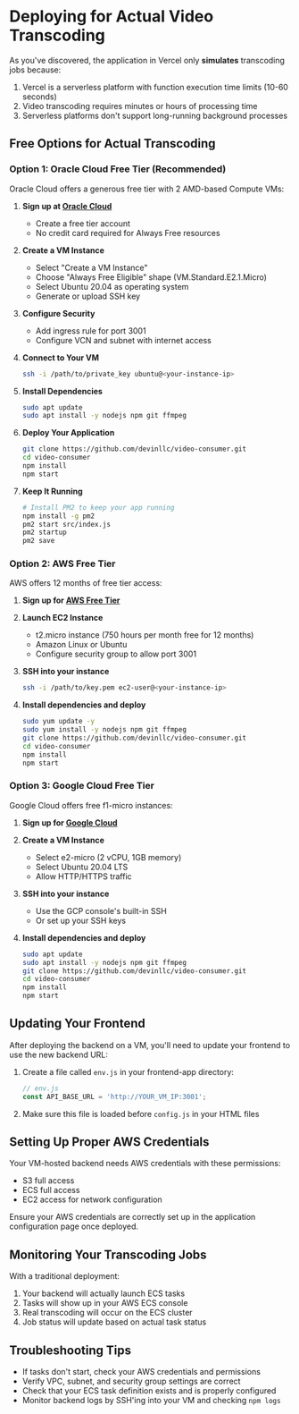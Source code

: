 # Deploying for Actual Video Transcoding

As you've discovered, the application in Vercel only **simulates** transcoding jobs because:

1. Vercel is a serverless platform with function execution time limits (10-60 seconds)
2. Video transcoding requires minutes or hours of processing time
3. Serverless platforms don't support long-running background processes

## Free Options for Actual Transcoding

### Option 1: Oracle Cloud Free Tier (Recommended)

Oracle Cloud offers a generous free tier with 2 AMD-based Compute VMs:

1. **Sign up at [Oracle Cloud](https://www.oracle.com/cloud/free/)**
   - Create a free tier account
   - No credit card required for Always Free resources

2. **Create a VM Instance**
   - Select "Create a VM Instance"
   - Choose "Always Free Eligible" shape (VM.Standard.E2.1.Micro)
   - Select Ubuntu 20.04 as operating system
   - Generate or upload SSH key

3. **Configure Security**
   - Add ingress rule for port 3001
   - Configure VCN and subnet with internet access

4. **Connect to Your VM**
   ```bash
   ssh -i /path/to/private_key ubuntu@<your-instance-ip>
   ```

5. **Install Dependencies**
   ```bash
   sudo apt update
   sudo apt install -y nodejs npm git ffmpeg
   ```

6. **Deploy Your Application**
   ```bash
   git clone https://github.com/devinllc/video-consumer.git
   cd video-consumer
   npm install
   npm start
   ```

7. **Keep It Running**
   ```bash
   # Install PM2 to keep your app running
   npm install -g pm2
   pm2 start src/index.js
   pm2 startup
   pm2 save
   ```

### Option 2: AWS Free Tier

AWS offers 12 months of free tier access:

1. **Sign up for [AWS Free Tier](https://aws.amazon.com/free/)**

2. **Launch EC2 Instance**
   - t2.micro instance (750 hours per month free for 12 months)
   - Amazon Linux or Ubuntu
   - Configure security group to allow port 3001

3. **SSH into your instance**
   ```bash
   ssh -i /path/to/key.pem ec2-user@<your-instance-ip>
   ```

4. **Install dependencies and deploy**
   ```bash
   sudo yum update -y
   sudo yum install -y nodejs npm git ffmpeg
   git clone https://github.com/devinllc/video-consumer.git
   cd video-consumer
   npm install
   npm start
   ```

### Option 3: Google Cloud Free Tier

Google Cloud offers free f1-micro instances:

1. **Sign up for [Google Cloud](https://cloud.google.com/free)**

2. **Create a VM Instance**
   - Select e2-micro (2 vCPU, 1GB memory)
   - Select Ubuntu 20.04 LTS
   - Allow HTTP/HTTPS traffic

3. **SSH into your instance**
   - Use the GCP console's built-in SSH
   - Or set up your SSH keys

4. **Install dependencies and deploy**
   ```bash
   sudo apt update
   sudo apt install -y nodejs npm git ffmpeg
   git clone https://github.com/devinllc/video-consumer.git
   cd video-consumer
   npm install
   npm start
   ```

## Updating Your Frontend

After deploying the backend on a VM, you'll need to update your frontend to use the new backend URL:

1. Create a file called `env.js` in your frontend-app directory:
   ```javascript
   // env.js
   const API_BASE_URL = 'http://YOUR_VM_IP:3001';
   ```

2. Make sure this file is loaded before `config.js` in your HTML files

## Setting Up Proper AWS Credentials

Your VM-hosted backend needs AWS credentials with these permissions:

- S3 full access
- ECS full access
- EC2 access for network configuration

Ensure your AWS credentials are correctly set up in the application configuration page once deployed.

## Monitoring Your Transcoding Jobs

With a traditional deployment:

1. Your backend will actually launch ECS tasks
2. Tasks will show up in your AWS ECS console
3. Real transcoding will occur on the ECS cluster
4. Job status will update based on actual task status

## Troubleshooting Tips

- If tasks don't start, check your AWS credentials and permissions
- Verify VPC, subnet, and security group settings are correct
- Check that your ECS task definition exists and is properly configured
- Monitor backend logs by SSH'ing into your VM and checking `npm logs` 
